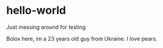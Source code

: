 # hello-world
Just messing around for testing

Bolox here, im a 23 years old guy from Ukraine. I love pears.
